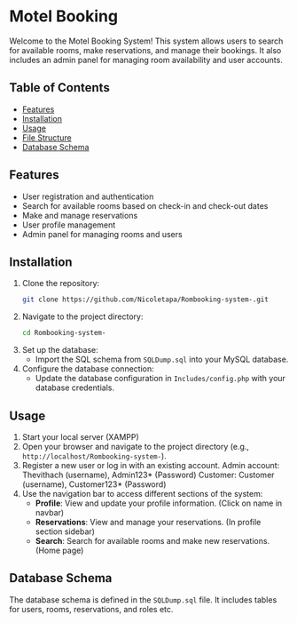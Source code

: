 # Motel Booking

Welcome to the Motel Booking System! This system allows users to search for available rooms, make reservations, and manage their bookings. It also includes an admin panel for managing room availability and user accounts.

## Table of Contents

- [Features](#features)
- [Installation](#installation)
- [Usage](#usage)
- [File Structure](#file-structure)
- [Database Schema](#database-schema)

## Features

- User registration and authentication
- Search for available rooms based on check-in and check-out dates
- Make and manage reservations
- User profile management
- Admin panel for managing rooms and users

## Installation

1. Clone the repository:
   ```sh
   git clone https://github.com/Nicoletapa/Rombooking-system-.git
   ```
2. Navigate to the project directory:
   ```sh
   cd Rombooking-system-
   ```
3. Set up the database:
   - Import the SQL schema from `SQLDump.sql` into your MySQL database.
4. Configure the database connection:
   - Update the database configuration in `Includes/config.php` with your database credentials.

## Usage

1. Start your local server (XAMPP)
2. Open your browser and navigate to the project directory (e.g., `http://localhost/Rombooking-system-`).
3. Register a new user or log in with an existing account.
   Admin account: Thevithach (username), Admin123* (Password)
   Customer: Customer (username), Customer123* (Password)
4. Use the navigation bar to access different sections of the system:
   - **Profile**: View and update your profile information. (Click on name in navbar)
   - **Reservations**: View and manage your reservations. (In profile section sidebar)
   - **Search**: Search for available rooms and make new reservations.(Home page)

## Database Schema

The database schema is defined in the `SQLDump.sql` file. It includes tables for users, rooms, reservations, and roles etc.
